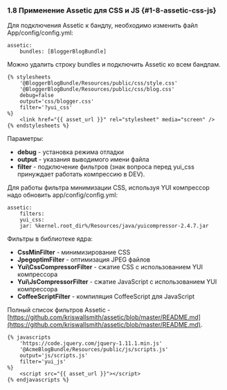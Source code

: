 ### 1.8 Применение Assetic для CSS и JS {#1-8-assetic-css-js}

Для подключения Assetic к бандлу, необходимо изменить файл App/config/config.yml:
```
assetic:
    bundles: [BloggerBlogBundle]
```
Можно удалить строку bundles и подключить Assetic ко всем бандлам.

```
{% stylesheets
    '@BloggerBlogBundle/Resources/public/css/style.css'
    '@BloggerBlogBundle/Resources/public/css/blog.css'
    debug=false
    output='css/blogger.css'
    filter='?yui_css'
%}
    <link href="{{ asset_url }}" rel="stylesheet" media="screen" />
{% endstylesheets %}
```


Параметры:

*   **debug** - установка режима отладки
*   **output** - указания выводимого имени файла
*   **filter** - подключение фильтров (знак вопроса перед yui_css принуждает работать компрессию в DEV).

Для работы фильтра минимизации CSS, используя YUI компрессор надо обновить app/config/config.yml:

```
assetic:
    filters:
    yui_css:
    jar: %kernel.root_dir%/Resources/java/yuicompressor-2.4.7.jar
```

Фильтры в библиотеке ядра:

*   **CssMinFilter** - минимизирование CSS
*   **JpegoptimFilter** - оптимизация JPEG файлов
*   **Yui\CssCompressorFilter** - сжатие CSS с использованием YUI компрессора
*   **Yui\JsCompressorFilter** - сжатие JavaScript с использованием YUI компрессора
*   **CoffeeScriptFilter** - компиляция CoffeeScript для JavaScript

Полный список фильтров Assetic - [https://github.com/kriswallsmith/assetic/blob/master/README.md](https://github.com/kriswallsmith/assetic/blob/master/README.md).

```
{% javascripts
    'https://code.jquery.com/jquery-1.11.1.min.js'
    '@AcmeBlogBundle/Resources/public/js/scripts.js'
    output='js/scripts.js'
    filter='yui_js'
%}
    <script src="{{ asset_url }}"></script>
{% endjavascripts %}
```